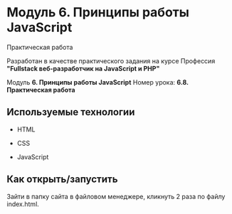 

# Модуль 6. Принципы работы JavaScript
Практическая работа

Разработан в качестве практического задания на курсе Профессия **"Fullstack веб-разработчик на JavaScript и PHP"**

Модуль **6. Принципы работы JavaScript**
Номер урока: **6.8. Практическая работа**

## Используемые технологии

* HTML

* CSS

* JavaScript


## Как открыть/запустить

Зайти в папку сайта в файловом менеджере, кликнуть 2 раза по файлу index.html.
